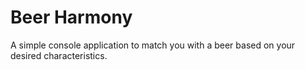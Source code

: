 # Beer Harmony

A simple console application to match you with a beer based on your desired characteristics.
